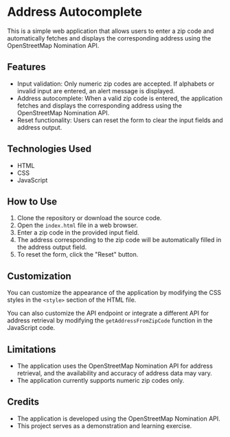 # Address Autocomplete

This is a simple web application that allows users to enter a zip code and automatically fetches and displays the corresponding address using the OpenStreetMap Nomination API.

## Features

- Input validation: Only numeric zip codes are accepted. If alphabets or invalid input are entered, an alert message is displayed.
- Address autocomplete: When a valid zip code is entered, the application fetches and displays the corresponding address using the OpenStreetMap Nomination API.
- Reset functionality: Users can reset the form to clear the input fields and address output.

## Technologies Used

- HTML
- CSS
- JavaScript

## How to Use

1. Clone the repository or download the source code.
2. Open the `index.html` file in a web browser.
3. Enter a zip code in the provided input field.
4. The address corresponding to the zip code will be automatically filled in the address output field.
5. To reset the form, click the "Reset" button.

## Customization

You can customize the appearance of the application by modifying the CSS styles in the `<style>` section of the HTML file.

You can also customize the API endpoint or integrate a different API for address retrieval by modifying the `getAddressFromZipCode` function in the JavaScript code.

## Limitations

- The application uses the OpenStreetMap Nomination API for address retrieval, and the availability and accuracy of address data may vary.
- The application currently supports numeric zip codes only.

## Credits

- The application is developed using the OpenStreetMap Nomination API.
- This project serves as a demonstration and learning exercise.


